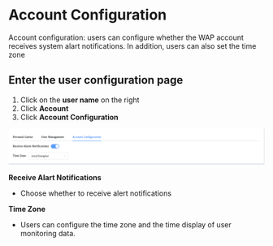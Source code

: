 # Account Configuration

Account configuration: users can configure whether the WAP account receives system alart notifications. In addition, users can also set the time zone



## Enter the user configuration page

1. Click on the **user name** on the right
2. Click **Account**
3. Click **Account Configuration**

![AccountConfiguration](../../images/whalealPlatFormImages/12-Account/AccountConfiguration.png)



**Receive Alart Notifications**

* Choose whether to receive alert notifications

**Time Zone**

* Users can configure the time zone and the time display of user monitoring data.






